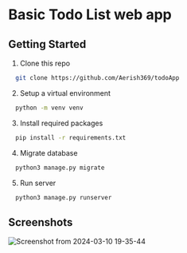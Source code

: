 
# Basic Todo List web app


## Getting Started

1. Clone this repo

```bash
  git clone https://github.com/Aerish369/todoApp
```
    
2. Setup a virtual environment

```bash
  python -m venv venv
```

3. Install required packages

```bash
  pip install -r requirements.txt
```

4. Migrate database

```bash
  python3 manage.py migrate
```

5. Run server 

```bash
  python3 manage.py runserver
```

## Screenshots

![Screenshot from 2024-03-10 19-35-44](https://github.com/Aerish369/todoApp/assets/107682299/57155fa3-20da-4d09-9f36-38aa2cb7a1ac)

